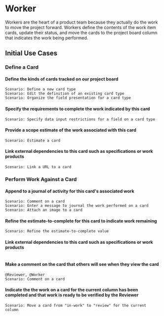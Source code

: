 # Worker

Workers are the heart of a product team because they actually do the work to move the project forward. Workers define the contents of the work item cards, update their status, and move the cards to the project board column that indicates the work being performed.

## Initial Use Cases

### Define a Card

#### Define the kinds of cards tracked on our project board

```Gherkin
Scenario: Define a new card type
Scenario: Edit the definition of an existing card type
Scenario: Organize the field presentation for a card type
```

#### Specify the requirements to complete the work indicated by this card

```Gherkin
Scenario: Specify data input restrictions for a field on a card type
```

#### Provide a scope estimate of the work associated with this card

```Gherkin
Scenario: Estimate a card
```

#### Link external dependencies to this card such as specifications or work products

```Gherkin
Scenario: Link a URL to a card
```


### Perform Work Against a Card

#### Append to a journal of activity for this card's associated work

```Gherkin
Scenario: Comment on a card
Scenario: Enter a message to journal the work performed on a card
Scenario: Attach an image to a card
```

#### Refine the estimate-to-complete for this card to indicate work remaining

```Gherkin
Scenario: Refine the estimate-to-complete value
```

#### Link external dependencies to this card such as specifications or work products

```Gherkin
```

#### Make a comment on the card that others will see when they view the card

```Gherkin
@Reviewer, @Worker
Scenario: Comment on a card
```

#### Indicate the the work on a card for the current column has been completed and that work is ready to be verified by the Reviewer

```Gherkin
Scenario: Move a card from "in-work" to "review" for the current column
```

